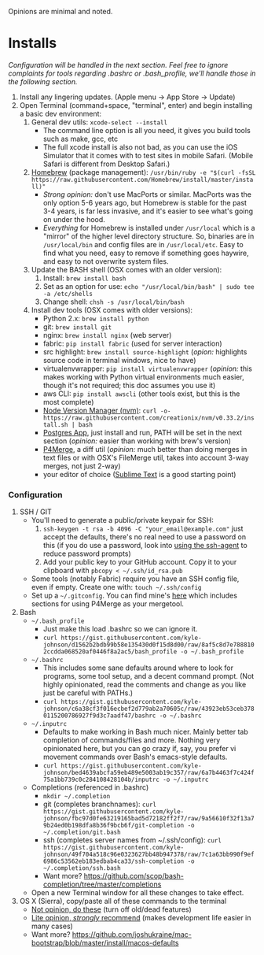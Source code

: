 Opinions are minimal and noted.

# Installs

*Configuration will be handled in the next section. Feel free to ignore complaints for tools regarding .bashrc or
.bash_profile, we'll handle those in the following section.*

1. Install any lingering updates. (Apple menu -> App Store -> Update)
2. Open Terminal (command+space, "terminal", enter) and begin installing a basic dev environment:
   1. General dev utils: ``xcode-select --install``
      - The command line option is all you need, it gives you build tools such as make, gcc, etc
      - The full xcode install is also not bad, as you can use the iOS Simulator that it comes with
        to test sites in mobile Safari. (Mobile Safari is different from Desktop Safari.)
   2. [Homebrew](https://brew.sh/) (package management): ``/usr/bin/ruby -e "$(curl -fsSL https://raw.githubusercontent.com/Homebrew/install/master/install)"``
      - *Strong opinion:* don't use MacPorts or similar. MacPorts was the only option 5-6 years ago, but
        Homebrew is stable for the past 3-4 years, is far less invasive, and it's easier to see what's
        going on under the hood.
      - *Everything* for Homebrew is installed under ``/usr/local`` which is a "mirror" of the higher level
        directory structure. So, binaries are in ``/usr/local/bin`` and config files are in ``/usr/local/etc``.
        Easy to find what you need, easy to remove if something goes haywire, and easy to not overwrite system
        files.
   3. Update the BASH shell (OSX comes with an older version):
      1. Install: ``brew install bash``
      2. Set as an option for use: ``echo "/usr/local/bin/bash" | sudo tee -a /etc/shells``
      3. Change shell: ``chsh -s /usr/local/bin/bash``
   4. Install dev tools (OSX comes with older versions):
      - Python 2.x: ``brew install python``
      - git: ``brew install git``
      - nginx: ``brew install nginx`` (web server)
      - fabric: ``pip install fabric`` (used for server interaction)
      - src highlight: ``brew install source-highlight`` (*opion:* highlights source code in terminal windows, nice to have)
      - virtualenvwrapper: ``pip install virtualenvwrapper`` (*opinion:* this makes working with Python virtual
        environments much easier, though it's not required; this doc assumes you use it)
      - aws CLI: ``pip install awscli`` (other tools exist, but this is the most complete)
      - [Node Version Manager (nvm)](https://github.com/creationix/nvm): ``curl -o- https://raw.githubusercontent.com/creationix/nvm/v0.33.2/install.sh | bash``
      - [Postgres App](http://postgresapp.com), just install and run, PATH will be set in the next section
        (*opinion:* easier than working with brew's version)
      - [P4Merge](https://www.perforce.com/downloads/visual-merge-tool), a diff util (*opinion:* much better than
        doing merges in text files or with OSX's FileMerge util, takes into account 3-way merges, not just 2-way)
      - your editor of choice ([Sublime Text](https://www.sublimetext.com/) is a good starting point)

### Configuration

1. SSH / GIT
   - You'll need to generate a public/private keypair for SSH:
     1. ``ssh-keygen -t rsa -b 4096 -C "your_email@example.com"`` just accept the defaults, there's no real need
        to use a password on this (if you do use a password, look into
        [using the ssh-agent](https://help.github.com/articles/generating-a-new-ssh-key-and-adding-it-to-the-ssh-agent/)
        to reduce password prompts)
     2. Add your public key to your GitHub account. Copy it to your clipboard with ``pbcopy < ~/.ssh/id_rsa.pub``
   - Some tools (notably Fabric) require you have an SSH config file, even if empty. Create one with: ``touch ~/.ssh/config``
   - Set up a ``~/.gitconfig``. You can find mine's [here](https://gist.github.com/kyle-johnson/1b215850141a73861b9e901fba65dff0) which includes sections for using P4Merge as your mergetool.
2. Bash
   - ``~/.bash_profile``
     - Just make this load .bashrc so we can ignore it.
     - ``curl https://gist.githubusercontent.com/kyle-johnson/d1562b2bdb99b58e135430d0f15d8d00/raw/8af5c8d7e7888102ccdda068520af0446f8a2ac5/bash_profile -o ~/.bash_profile``
   - ``~/.bashrc``
     - This includes some sane defaults around where to look for programs, some tool setup, and a decent command prompt.
       (Not highly opinionated, read the comments and change as you like just be careful with PATHs.)
     - ``curl https://gist.githubusercontent.com/kyle-johnson/c6a38cf3f016ecbef2d779ab2a70605c/raw/43923eb53ceb3780115200786927f9d3c7aadf47/bashrc -o ~/.bashrc``
   - ``~/.inputrc``
     - Defaults to make working in Bash much nicer. Mainly better tab completion of commands/files and more. Nothing very
       opinionated here, but you can go crazy if, say, you prefer vi movement commands over Bash's emacs-style defaults.
     - ``curl https://gist.githubusercontent.com/kyle-johnson/bed4639abcfa59eb489e5003ab19c357/raw/6a7b4463f7c424f75a1bb739c0c284108428104b/inputrc -o ~/.inputrc``
   - Completions (referenced in .bashrc)
     - ``mkdir ~/.completion``
     - git (completes branchnames): ``curl https://gist.githubusercontent.com/kyle-johnson/fbc97d0fe63219165bad5d72182ff2f7/raw/9a56610f32f13a79b24ed0b198dfa8b36f9bcb6f/git-completion -o ~/.completion/git.bash``
     - ssh (completes server names from ~/.ssh/config): ``curl https://gist.githubusercontent.com/kyle-johnson/49f704a518c96e0323627bb48b947378/raw/7c1a63bb990f9ef6986c53562eb183edbab4ca33/ssh-completion -o ~/.completion/ssh.bash``
     - Want more? https://github.com/scop/bash-completion/tree/master/completions
   - Open a new Terminal window for all these changes to take effect.
3. OS X (Sierra), copy/paste all of these commands to the terminal
   - [Not opinion, do these](https://gist.github.com/kyle-johnson/ad0da964c29d075ce95821b2fc4944c8) (turn off old/dead features)
   - [Lite opinion, *strongly* recommend](https://gist.github.com/kyle-johnson/47ed53eec42a72482ac8a322954ea20f) (makes development life easier in many cases)
   - Want more? https://github.com/joshukraine/mac-bootstrap/blob/master/install/macos-defaults
